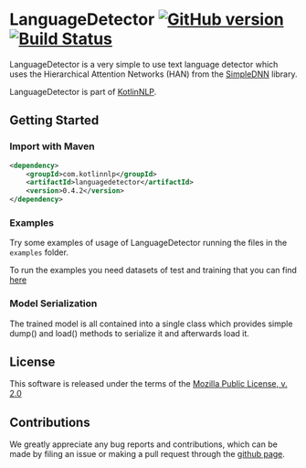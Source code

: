 # LanguageDetector [![GitHub version](https://badge.fury.io/gh/KotlinNLP%2FLanguageDetector.svg)](https://badge.fury.io/gh/KotlinNLP%2FLanguageDetector) [![Build Status](https://travis-ci.org/KotlinNLP/LanguageDetector.svg?branch=master)](https://travis-ci.org/KotlinNLP/LanguageDetector)

LanguageDetector is a very simple to use text language detector which uses the Hierarchical Attention Networks (HAN) from the [SimpleDNN](https://github.com/nlpstep/simplednn "SimpleDNN") library.

LanguageDetector is part of [KotlinNLP](http://kotlinnlp.com/ "KotlinNLP").


## Getting Started

### Import with Maven

```xml
<dependency>
    <groupId>com.kotlinnlp</groupId>
    <artifactId>languagedetector</artifactId>
    <version>0.4.2</version>
</dependency>
```

### Examples

Try some examples of usage of LanguageDetector running the files in the `examples` folder.

To run the examples you need datasets of test and training that you can find
[here](https://www.dropbox.com/ "LanguageDetector examples datasets")

### Model Serialization

The trained model is all contained into a single class which provides simple dump() and load() methods to serialize it and afterwards load it.


## License

This software is released under the terms of the 
[Mozilla Public License, v. 2.0](https://mozilla.org/MPL/2.0/ "Mozilla Public License, v. 2.0")


## Contributions

We greatly appreciate any bug reports and contributions, which can be made by filing an issue or making a pull 
request through the [github page](https://github.com/nlpstep/LanguageDetector "LanguageDetector on GitHub").

